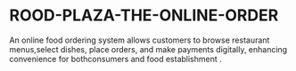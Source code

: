 # ROOD-PLAZA-THE-ONLINE-ORDER
An online food ordering system allows customers to browse restaurant menus,select dishes, place orders, and make  payments digitally, enhancing convenience for bothconsumers and food establishment . 
